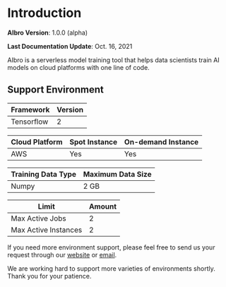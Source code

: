 # Introduction

**AIbro Version**: 1.0.0 (alpha)

**Last Documentation Update**: Oct. 16, 2021

AIbro is a serverless model training tool that helps data scientists train AI models on cloud platforms with one line of code.

## Support Environment

| Framework  | Version |
| ---------- | ------- |
| Tensorflow | 2       |

| Cloud Platform | Spot Instance | On-demand Instance |
| -------------- | ------------- | ------------------ |
| AWS            | Yes           | Yes                |

| Training Data Type | Maximum Data Size |
| ------------------ | ----------------- |
| Numpy              | 2 GB              |

| Limit                | Amount |
| -------------------- | ------ |
| Max Active Jobs      | 2      |
| Max Active Instances | 2      |

If you need more environment support, please feel free to send us your request through our [website](https://aipaca.ai) or
<a href = "mailto: hello@aipaca.ai">email</a>.

We are working hard to support more varieties of environments shortly. Thank you for your patience.
